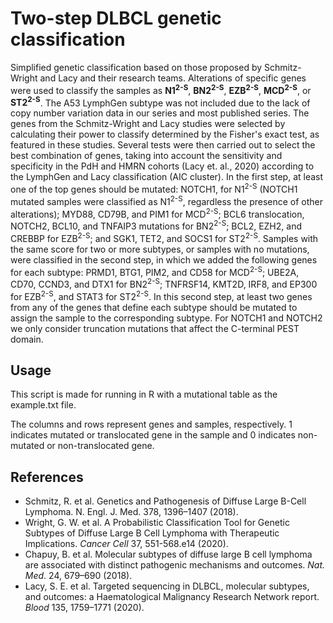 # Two-step DLBCL genetic classification
Simplified genetic classification based on those proposed by Schmitz-Wright and Lacy and their research teams. Alterations of specific genes were used to classify the samples as **N1<sup>2-S</sup>**, **BN2<sup>2-S</sup>**, **EZB<sup>2-S</sup>**, **MCD<sup>2-S</sup>**, or **ST2<sup>2-S</sup>**. The A53 LymphGen subtype was not included due to the lack of copy number variation data in our series and most published series. The genes from the Schmitz-Wright and Lacy studies were selected by calculating their power to classify determined by the Fisher's exact test, as featured in these studies. Several tests were then carried out to select the best combination of genes, taking into account the sensitivity and specificity in the PdH and HMRN cohorts (Lacy et. al., 2020) according to the LymphGen and Lacy classification (AIC cluster). In the first step, at least one of the top genes should be mutated: NOTCH1, for N1<sup>2-S</sup> (NOTCH1 mutated samples were classified as N1<sup>2-S</sup>, regardless the presence of other alterations); MYD88, CD79B, and PIM1 for MCD<sup>2-S</sup>; BCL6 translocation, NOTCH2, BCL10, and TNFAIP3 mutations for BN2<sup>2-S</sup>; BCL2, EZH2, and CREBBP for EZB<sup>2-S</sup>; and SGK1, TET2, and SOCS1 for ST2<sup>2-S</sup>. Samples with the same score for two or more subtypes, or samples with no mutations, were classified in the second step, in which we added the following genes for each subtype: PRMD1, BTG1, PIM2, and CD58 for MCD<sup>2-S</sup>; UBE2A, CD70, CCND3, and DTX1 for BN2<sup>2-S</sup>; TNFRSF14, KMT2D, IRF8, and EP300 for EZB<sup>2-S</sup>, and STAT3 for ST2<sup>2-S</sup>. In this second step, at least two genes from any of the genes that define each subtype should be mutated to assign the sample to the corresponding subtype.
For NOTCH1 and NOTCH2 we only consider truncation mutations that affect the C-terminal PEST domain.

## Usage
This script is made for running in R with a mutational table as the example.txt file. 

The columns and rows represent genes and samples, respectively.
1 indicates mutated or translocated gene in the sample and 0 indicates non-mutated or non-translocated gene.

## References
- Schmitz, R. et al. Genetics and Pathogenesis of Diffuse Large B-Cell Lymphoma. N. Engl. J. Med. 378, 1396–1407 (2018).
- Wright, G. W. et al. A Probabilistic Classification Tool for Genetic Subtypes of Diffuse Large B Cell Lymphoma with Therapeutic Implications. *Cancer Cell* 37, 551-568.e14 (2020).
- Chapuy, B. et al. Molecular subtypes of diffuse large B cell lymphoma are associated with distinct pathogenic mechanisms and outcomes. *Nat. Med*. 24, 679–690 (2018).
- Lacy, S. E. et al. Targeted sequencing in DLBCL, molecular subtypes, and outcomes: a Haematological Malignancy Research Network report. *Blood* 135, 1759–1771 (2020).
